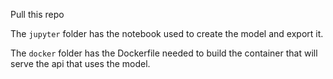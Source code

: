 Pull this repo

The `jupyter` folder has the notebook used to create the model and export it.

The `docker` folder has the Dockerfile needed to build the container that will serve the api that uses the model.



